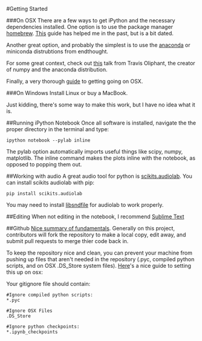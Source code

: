 #Getting Started

###On OSX
There are a few ways to get iPython and the necessary dependencies installed. One option is to use the package manager [homebrew](http://brew.sh/). [This](http://www.lowindata.com/2013/installing-scientific-python-on-mac-os-x/) guide has helped me in the past, but is a bit dated.

Another great option, and probably the simplest is to use the [anaconda](https://store.continuum.io/cshop/anaconda/) or miniconda distrubtions from endthought. 

For some great context, check out [this](http://youtu.be/FgfKA-HJFI0) talk from Travis Oliphant, the creator of numpy and the anaconda distribution.

Finally, a very thorough [guide](http://sourabhbajaj.com/mac-setup/) to getting going on OSX.

###On Windows
Install Linux or buy a MacBook. 

Just kidding, there's some way to make this work, but I have no idea what it is.

##Running iPython Notebook
Once all software is installed, navigate the the proper directory in the terminal and type:

<code>ipython notebook --pylab inline</code>

The pylab option automatically imports useful things like scipy, numpy, matplotlib. The inline command makes the plots inline with the notebook, as opposed to popping them out. 

##Working with audio
A great audio tool for python is [scikits.audiolab](https://pypi.python.org/pypi/scikits.audiolab/). You can install scikits audiolab with pip: 

<code>pip install scikits.audiolab</code>

You may need to install [libsndfile](http://www.mega-nerd.com/libsndfile/) for audiolab to work properly.

##Editing
When not editing in the notebook, I recommend [Sublime Text](http://www.sublimetext.com/)

##Github
[Nice summary of fundamentals](https://www.youtube.com/watch?v=0fKg7e37bQE). Generally on this project, contributors will fork the repository to make a local copy, edit away, and submit pull requests to merge thier code back in. 

To keep the repository nice and clean, you can prevent your machine from pushing up files that aren't needed in the repository (.pyc, compiled python scripts, and on OSX .DS_Store system files). [Here](http://devoh.com/blog/2013/01/global-gitignore)'s a nice guide to setting this up on osx: 

Your gitignore file should contain: 
```
#Ignore compiled python scripts:
*.pyc

#Ignore OSX Files
.DS_Store

#Ignore python checkpoints:
*.ipynb_checkpoints
```


